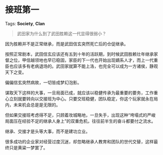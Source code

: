 # 接班第一

Tags: **Society**, **Clan**

> 武田家为什么到了武田胜赖这一代显得很弱小？



因为胜赖并不是正常继承，而是武田信玄突然死亡后的仓促继承。

按照正常剧本，武田信玄应该还有五到十年的活跃期，到时候武田胜赖壮年继承家督之位，甲信越领地也早已稳固，家臣的下一代也开始出现嫡系人才，而上一代重臣也应该多有老病退场的。武田家就算不能上洛，也完全可以成为一方诸侯，静观天下之变。

偏偏信玄突然病故，一切皆成梦幻泡影。

谋取天下这样的大事，一旦局面已成，就应该以稳健传承为最重要的要务，工作重心立刻就要转向以交接班为中心。只要交班稳健，团队稳定，你这个玩家就永在局内，未来机会总是是无限的。

但如果交接班考虑得不足，只顾着攻城略地，一旦失手，出现这种“垮塌式的严峻局面压在经验不足的继承人身上”的双重危机，往往前半生的奋斗都要付之流水。

继承、交接才是头等大事，而不是建功立业。

很多成功的企业家对经营过度沉迷，却忽略继承人教育和团队的世代交替，这样最终只是黄粱一梦罢了。



